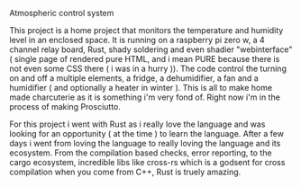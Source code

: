 Atmospheric control system

This project is a home project that monitors the temperature and humidity level in an enclosed space. It is running on a raspberry pi zero w, a 4 channel relay board, Rust, shady soldering and even shadier "webinterface" ( single page of rendered pure HTML, and i mean PURE because there is not even some CSS there ( i was in a hurry )).
The code control the turning on and off a multiple elements, a fridge, a dehumidifier, a fan and a humidifier ( and optionally a heater in winter ). This is all to make home made charcuterie as it is something i'm very fond of. Right now i'm in the process of making Prosciutto.

For this project i went with Rust as i really love the language and was looking for an opportunity ( at the time ) to learn the language. After a few days i went from loving the language to really loving the language and its ecosystem. From the compilation based checks, error reporting, to the cargo ecosystem, incredible libs like cross-rs which is a godsent for cross compilation when you come from C++, Rust is truely amazing.
